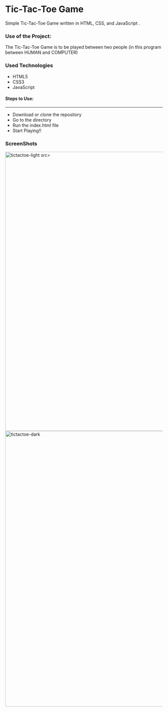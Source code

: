 <h1>Tic-Tac-Toe Game</h1>

<p>Simple Tic-Tac-Toe Game written in HTML, CSS, and JavaScript .</p>

### Use of the Project:

<p>The Tic-Tac-Toe Game is to be played between two people (in this program between HUMAN and COMPUTER)</p>

<h3>Used Technologies</h3>
<ul>
  <li>HTML5</li>
  <li>CSS3</li>
  <li>JavaScript</li>
</ul>

#### Steps to Use:

---

- Download or clone the repository
- Go to the directory
- Run the index.html file
- Start Playing!!

<h3> ScreenShots </h3> 
<img width="889" alt="tictactoe-light src="https://github.com/Rahul-Dade/Tic-Tac-Toe/assets/91328026/ff56437b-6f4c-41e1-9cbe-58b72fed0ec7">
<br>
<img width="878" alt="tictactoe-dark" src="https://github.com/Rahul-Dade/Tic-Tac-Toe/assets/91328026/f6dc5308-1e4a-4240-a2bf-d9820d77f78a">
<br>

